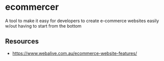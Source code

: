 # ecommercer
A tool to make it easy for developers to create e-commerce websites easily w/out having to start from the bottom

## Resources
- https://www.webalive.com.au/ecommerce-website-features/